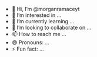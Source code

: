 - 👋 Hi, I’m @morganramaceyt
- 👀 I’m interested in ...
- 🌱 I’m currently learning ...
- 💞️ I’m looking to collaborate on ...
- 📫 How to reach me ...
- 😄 Pronouns: ...
- ⚡ Fun fact: ...

<!---
morganramaceyt/morganramaceyt is a ✨ special ✨ repository because its `README.md` (this file) appears on your GitHub profile.
You can click the Preview link to take a look at your changes.
--->
